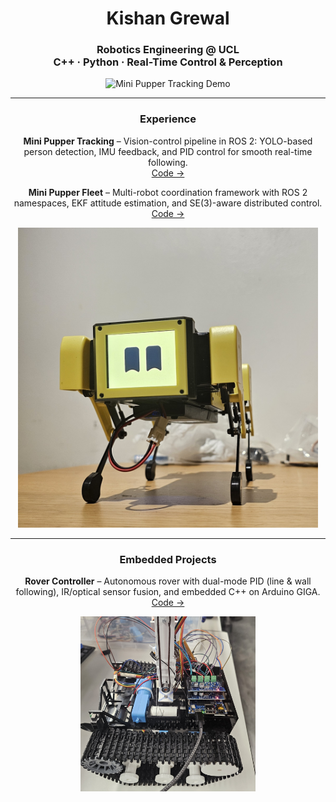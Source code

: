 <h1 align="center">Kishan Grewal</h1>

<h3 align="center">
  Robotics Engineering @ UCL<br>
  C++ · Python · Real-Time Control & Perception
</h3>

<p align="center">
  <img src="mini_pupper_tracking_640_15.gif" alt="Mini Pupper Tracking Demo" width="640"/>
</p>

---

### <p align="center">Experience</p>

<p align="center">
  <b>Mini Pupper Tracking</b> – Vision-control pipeline in ROS 2: YOLO-based person detection, IMU feedback, and PID control for smooth real-time following.<br/>
  <a href="https://github.com/mangdangroboticsclub/mini_pupper_ros/tree/ros2-dev/mini_pupper_tracking">Code →</a>
</p>

<p align="center">
  <b>Mini Pupper Fleet</b> – Multi-robot coordination framework with ROS 2 namespaces, EKF attitude estimation, and SE(3)-aware distributed control.<br/>
  <a href="https://github.com/mangdangroboticsclub/mini_pupper_ros/tree/ros2-dev/mini_pupper_fleet">Code →</a>
</p>

<p align="center">
  <img src="mini_pupper.jpg" alt="Mini Pupper" width="480"/>
</p>

---

### <p align="center">Embedded Projects</p>

<p align="center">
  <b>Rover Controller</b> – Autonomous rover with dual-mode PID (line & wall following), IR/optical sensor fusion, and embedded C++ on Arduino GIGA.<br/>
  <a href="https://github.com/kishan-grewal/rover-controller">Code →</a>
</p>

<p align="center">
  <img src="tank_side_cropped.jpg" alt="Tank Rover" width="280"/>
</p>
